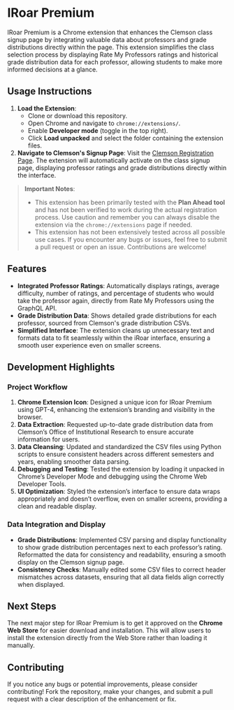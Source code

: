 # **IRoar Premium**

IRoar Premium is a Chrome extension that enhances the Clemson class signup page by integrating valuable data about professors and grade distributions directly within the page. This extension simplifies the class selection process by displaying Rate My Professors ratings and historical grade distribution data for each professor, allowing students to make more informed decisions at a glance.

## **Usage Instructions**

1. **Load the Extension**: 
   - Clone or download this repository.
   - Open Chrome and navigate to `chrome://extensions/`.
   - Enable **Developer mode** (toggle in the top right).
   - Click **Load unpacked** and select the folder containing the extension files.
2. **Navigate to Clemson's Signup Page**: Visit the [Clemson Registration Page](https://regssb.sis.clemson.edu/StudentRegistrationSsb/ssb/prepareRegistration/prepareRegistration). The extension will automatically activate on the class signup page, displaying professor ratings and grade distributions directly within the interface.

> **Important Notes**:  
> - This extension has been primarily tested with the **Plan Ahead tool** and has not been verified to work during the actual registration process. Use caution and remember you can always disable the extension via the `chrome://extensions` page if needed.
> - This extension has not been extensively tested across all possible use cases. If you encounter any bugs or issues, feel free to submit a pull request or open an issue. Contributions are welcome!

## **Features**

- **Integrated Professor Ratings**: Automatically displays ratings, average difficulty, number of ratings, and percentage of students who would take the professor again, directly from Rate My Professors using the GraphQL API.
- **Grade Distribution Data**: Shows detailed grade distributions for each professor, sourced from Clemson's grade distribution CSVs.
- **Simplified Interface**: The extension cleans up unnecessary text and formats data to fit seamlessly within the iRoar interface, ensuring a smooth user experience even on smaller screens.

## **Development Highlights**

### **Project Workflow**

1. **Chrome Extension Icon**: Designed a unique icon for IRoar Premium using GPT-4, enhancing the extension’s branding and visibility in the browser.
2. **Data Extraction**: Requested up-to-date grade distribution data from Clemson’s Office of Institutional Research to ensure accurate information for users.
3. **Data Cleansing**: Updated and standardized the CSV files using Python scripts to ensure consistent headers across different semesters and years, enabling smoother data parsing.
4. **Debugging and Testing**: Tested the extension by loading it unpacked in Chrome’s Developer Mode and debugging using the Chrome Web Developer Tools.
5. **UI Optimization**: Styled the extension’s interface to ensure data wraps appropriately and doesn’t overflow, even on smaller screens, providing a clean and readable display.

### **Data Integration and Display**

- **Grade Distributions**: Implemented CSV parsing and display functionality to show grade distribution percentages next to each professor’s rating. Reformatted the data for consistency and readability, ensuring a smooth display on the Clemson signup page.
- **Consistency Checks**: Manually edited some CSV files to correct header mismatches across datasets, ensuring that all data fields align correctly when displayed.

## **Next Steps**

The next major step for IRoar Premium is to get it approved on the **Chrome Web Store** for easier download and installation. This will allow users to install the extension directly from the Web Store rather than loading it manually.

## **Contributing**

If you notice any bugs or potential improvements, please consider contributing! Fork the repository, make your changes, and submit a pull request with a clear description of the enhancement or fix.


